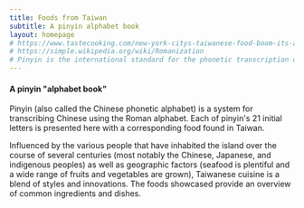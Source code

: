 ```yaml
---
title: Foods from Taiwan
subtitle: A pinyin alphabet book
layout: homepage
# https://www.tastecooking.com/new-york-citys-taiwanese-food-boom-its-about-damn-time/
# https://simple.wikipedia.org/wiki/Romanization
# Pinyin is the international standard for the phonetic transcription of Chinese using roman script.
---
```


#### A pinyin "alphabet book"

Pinyin (also called the Chinese phonetic alphabet) is a system for transcribing Chinese using the Roman alphabet. Each of pinyin's 21 initial letters is presented here with a corresponding food found in Taiwan.

Influenced by the various people that have inhabited the island over the course of several centuries (most notably the Chinese, Japanese, and indigenous peoples) as well as geographic factors (seafood is plentiful and a wide range of fruits and vegetables are grown), Taiwanese cuisine is a blend of styles and innovations. The foods showcased provide an overview of common ingredients and dishes.
